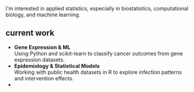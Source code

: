 I'm interested in applied statistics, especially in biostatistics, computational biology, and machine learning.


## current work

- **Gene Expression & ML**  
  Using Python and scikit-learn to classify cancer outcomes from gene expression datasets.  
- **Epidemiology & Statistical Models**  
  Working with public health datasets in R to explore infection patterns and intervention effects.
- 